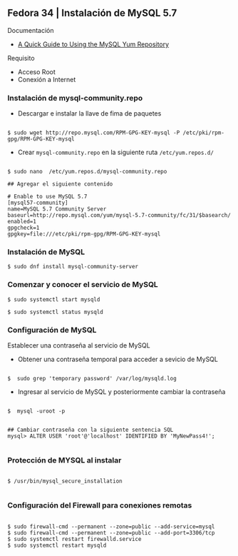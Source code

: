 
## Fedora 34 | Instalación de MySQL 5.7

Documentación
- [A Quick Guide to Using the MySQL Yum Repository](https://dev.mysql.com/doc/mysql-yum-repo-quick-guide/en/)

Requisito
- Acceso Root
- Conexión a Internet


### Instalación de mysql-community.repo

- Descargar e instalar la llave de fima de paquetes

```

$ sudo wget http://repo.mysql.com/RPM-GPG-KEY-mysql -P /etc/pki/rpm-gpg/RPM-GPG-KEY-mysql

```


- Crear `mysql-community.repo` en la siguiente ruta `/etc/yum.repos.d/`

```

$ sudo nano  /etc/yum.repos.d/mysql-community.repo

## Agregar el siguiente contenido

# Enable to use MySQL 5.7
[mysql57-community]
name=MySQL 5.7 Community Server
baseurl=http://repo.mysql.com/yum/mysql-5.7-community/fc/31/$basearch/
enabled=1
gpgcheck=1
gpgkey=file:///etc/pki/rpm-gpg/RPM-GPG-KEY-mysql

```

### Instalación de MySQL

```
$ sudo dnf install mysql-community-server 

```


### Comenzar y conocer el servicio de MySQL

```
$ sudo systemctl start mysqld

$ sudo systemctl status mysqld

```


### Configuración de MySQL

Establecer una contraseña al servicio de MySQL

- Obtener una contraseña temporal para acceder a sevicio de MySQL

```

$  sudo grep 'temporary password' /var/log/mysqld.log

```

- Ingresar al servicio de MySQL y posteriormente cambiar la contraseña

```

$  mysql -uroot -p


## Cambiar contraseña con la siguiente sentencia SQL
mysql> ALTER USER 'root'@'localhost' IDENTIFIED BY 'MyNewPass4!';


```


### Protección de MYSQL al instalar

```

$ /usr/bin/mysql_secure_installation


```

### Configuración del Firewall para conexiones remotas

```

$ sudo firewall-cmd --permanent --zone=public --add-service=mysql
$ sudo firewall-cmd --permanent --zone=public --add-port=3306/tcp
$ sudo systemctl restart firewalld.service
$ sudo systemctl restart mysqld

```
